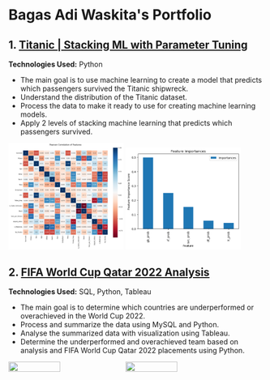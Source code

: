 # Bagas Adi Waskita's Portfolio

## 1. [Titanic | Stacking ML with Parameter Tuning](https://www.kaggle.com/code/bagasadiwaskita/titanic-stacking-ml-with-parameter-tuning)

**Technologies Used:** Python

- The main goal is to use machine learning to create a model that predicts which passengers survived the Titanic shipwreck.
- Understand the distribution of the Titanic dataset.
- Process the data to make it ready to use for creating machine learning models.
- Apply 2 levels of stacking machine learning that predicts which passengers survived.

<img src="https://raw.githubusercontent.com/bagasadiwaskita/portfolio/main/__results___116_1.png" width="45%" height="45%"> <img src="https://raw.githubusercontent.com/bagasadiwaskita/portfolio/main/__results___181_2.png" width="45%" height="45%">

## 2. [FIFA World Cup Qatar 2022 Analysis](https://bagasadiwaskita.github.io/wc22-analysis/)

**Technologies Used:** SQL, Python, Tableau

- The main goal is to determine which countries are underperformed or overachieved in the World Cup 2022.
- Process and summarize the data using MySQL and Python.
- Analyse the summarized data with visualization using Tableau.
- Determine the underperformed and overachieved team based on analysis and FIFA World Cup Qatar 2022 placements using Python.

<img src="https://raw.githubusercontent.com/bagasadiwaskita/wc22-analysis/main/Analysis_and_Visualization/Viz/Avg_Goals_per_Avg_Caps_GS.png" width="45%" height="45%"> <img src="https://raw.githubusercontent.com/bagasadiwaskita/wc22-analysis/main/Analysis_and_Visualization/Viz/Unbeaten_Streak_GS.png" width="45%" height="45%">
